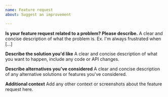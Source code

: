 ```yaml
---
name: Feature request
about: Suggest an improvement

---
```


**Is your feature request related to a problem? Please describe.**
A clear and concise description of what the problem is. Ex. I'm always frustrated when [...]

**Describe the solution you'd like**
A clear and concise description of what you want to happen, include any code or API changes.

**Describe alternatives you've considered**
A clear and concise description of any alternative solutions or features you've considered.

**Additional context**
Add any other context or screenshots about the feature request here.
